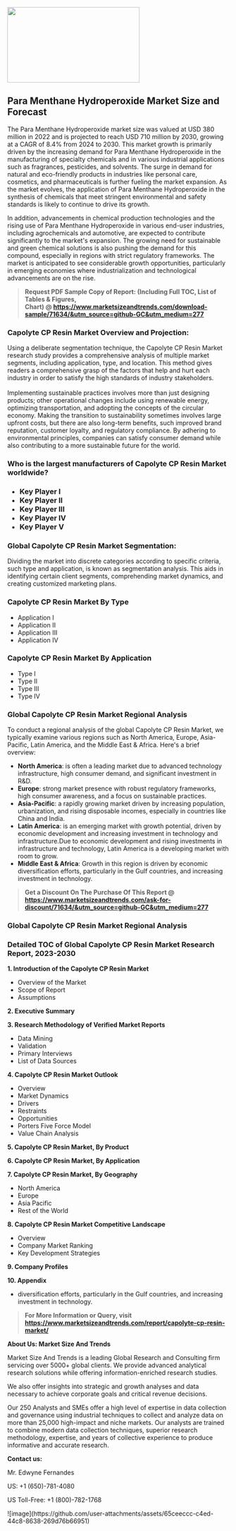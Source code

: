 <p><img class="alignnone size-medium wp-image-20088" src="https://ffe5etoiles.com/wp-content/uploads/2024/12/MST1-300x171.png" alt="" width="300" height="171" /></p><h2>Para Menthane Hydroperoxide Market Size and Forecast</h2><p>The Para Menthane Hydroperoxide market size was valued at USD 380 million in 2022 and is projected to reach USD 710 million by 2030, growing at a CAGR of 8.4% from 2024 to 2030. This market growth is primarily driven by the increasing demand for Para Menthane Hydroperoxide in the manufacturing of specialty chemicals and in various industrial applications such as fragrances, pesticides, and solvents. The surge in demand for natural and eco-friendly products in industries like personal care, cosmetics, and pharmaceuticals is further fueling the market expansion. As the market evolves, the application of Para Menthane Hydroperoxide in the synthesis of chemicals that meet stringent environmental and safety standards is likely to continue to drive its growth.</p><p>In addition, advancements in chemical production technologies and the rising use of Para Menthane Hydroperoxide in various end-user industries, including agrochemicals and automotive, are expected to contribute significantly to the market's expansion. The growing need for sustainable and green chemical solutions is also pushing the demand for this compound, especially in regions with strict regulatory frameworks. The market is anticipated to see considerable growth opportunities, particularly in emerging economies where industrialization and technological advancements are on the rise.</p></p><blockquote id="" class=""><strong>Request PDF Sample Copy of Report: (Including Full TOC, List of Tables &amp; Figures, Chart)&nbsp;@&nbsp;<strong><a href="https://www.marketsizeandtrends.com/download-sample/71634/&utm_source=github-GC&utm_medium=277" target="_blank">https://www.marketsizeandtrends.com/download-sample/71634/&utm_source=github-GC&utm_medium=277</a></strong></strong></blockquote><h3 id="" class="">Capolyte CP Resin Market&nbsp;Overview and Projection:</h3><p id="" class="">Using a deliberate segmentation technique, the Capolyte CP Resin Market research study provides a comprehensive analysis of multiple market segments, including application, type, and location. This method gives readers a comprehensive grasp of the factors that help and hurt each industry in order to satisfy the high standards of industry stakeholders. <br /> <br />Implementing sustainable practices involves more than just designing products; other operational changes include using renewable energy, optimizing transportation, and adopting the concepts of the circular economy. Making the transition to sustainability sometimes involves large upfront costs, but there are also long-term benefits, such improved brand reputation, customer loyalty, and regulatory compliance. By adhering to environmental principles, companies can satisfy consumer demand while also contributing to a more sustainable future for the world.</p><h3 id="" class="">Who is the largest manufacturers of&nbsp;Capolyte CP Resin Market worldwide?</h3><h3 class=""><p><ul><li>Key Player I </li><li> Key Player II </li><li> Key Player III </li><li> Key Player IV </li><li> Key Player V</li></ul></p></h3><h3 id="" class="">Global&nbsp;Capolyte CP Resin Market Segmentation:</h3><p id="" class="">Dividing the market into discrete categories according to specific criteria, such type and application, is known as segmentation analysis. This aids in identifying certain client segments, comprehending market dynamics, and creating customized marketing plans.</p><h3 id="" class="">Capolyte CP Resin Market&nbsp;By Type</h3><p><p><ul><li>Application I</li><li> Application II</li><li> Application III</li><li> Application IV</p></li></ul></p></p><h3 id="" class="">Capolyte CP Resin Market&nbsp;By Application</h3><p class=""><p><ul><li>Type I</li><li> Type II</li><li> Type III</li><li> Type IV</li></ul></p></p><h3 id="" class="">Global Capolyte CP Resin Market Regional Analysis</h3><p id="" class="">To conduct a regional analysis of the global Capolyte CP Resin Market, we typically examine various regions such as North America, Europe, Asia-Pacific, Latin America, and the Middle East &amp; Africa. Here's a brief overview:</p><ul><li><strong>North America</strong>: is often a leading market due to advanced technology infrastructure, high consumer demand, and significant investment in R&amp;D.</li><li><strong>Europe</strong>: strong market presence with robust regulatory frameworks, high consumer awareness, and a focus on sustainable practices.</li><li><strong>Asia-Pacific</strong>: a rapidly growing market driven by increasing population, urbanization, and rising disposable incomes, especially in countries like China and India.</li><li><strong>Latin America</strong>: is an emerging market with growth potential, driven by economic development and increasing investment in technology and infrastructure.Due to economic development and rising investments in infrastructure and technology, Latin America is a developing market with room to grow.</li><li><strong>Middle East &amp; Africa</strong>: Growth in this region is driven by economic diversification efforts, particularly in the Gulf countries, and increasing investment in technology.</li></ul><blockquote id="" class=""><strong>Get a Discount On The Purchase Of This Report @ <strong><a href="https://www.marketsizeandtrends.com/ask-for-discount/71634/&utm_source=github-GC&utm_medium=277" target="_blank">https://www.marketsizeandtrends.com/ask-for-discount/71634/&utm_source=github-GC&utm_medium=277</a></strong></strong></blockquote><h3 id="" class="">Global Capolyte CP Resin Market Regional Analysis</h3><h3 id="" class="">Detailed TOC of Global Capolyte CP Resin Market Research Report, 2023-2030</h3><p id="" class=""><strong>1. Introduction of the Capolyte CP Resin Market</strong></p><ul><li>Overview of the Market</li><li>Scope of Report</li><li>Assumptions</li></ul><p id="" class=""><strong>2. Executive Summary</strong></p><p id="" class=""><strong>3. Research Methodology of Verified Market Reports</strong></p><ul><li>Data Mining</li><li>Validation</li><li>Primary Interviews</li><li>List of Data Sources</li></ul><p id="" class=""><strong>4. Capolyte CP Resin Market Outlook</strong></p><ul><li>Overview</li><li>Market Dynamics</li><li>Drivers</li><li>Restraints</li><li>Opportunities</li><li>Porters Five Force Model</li><li>Value Chain Analysis</li></ul><p id="" class=""><strong>5. Capolyte CP Resin Market, By Product</strong></p><p id="" class=""><strong>6. Capolyte CP Resin Market, By Application</strong></p><p id="" class=""><strong>7. Capolyte CP Resin Market, By Geography</strong></p><ul><li>North America</li><li>Europe</li><li>Asia Pacific</li><li>Rest of the World</li></ul><p id="" class=""><strong>8. Capolyte CP Resin Market Competitive Landscape</strong></p><ul><li>Overview</li><li>Company Market Ranking</li><li>Key Development Strategies</li></ul><p id="" class=""><strong>9. Company Profiles</strong></p><p id="" class=""><strong>10. Appendix</strong></p><ul><li>diversification efforts, particularly in the Gulf countries, and increasing investment in technology.</li></ul><blockquote id="" class=""><strong>For More Information or Query, visit <strong><strong><a href="https://www.marketsizeandtrends.com/report/capolyte-cp-resin-market/" target="_blank">https://www.marketsizeandtrends.com/report/capolyte-cp-resin-market/</a></strong></strong></strong></blockquote><p id="" class=""><strong>About Us: Market Size And Trends</strong></p><p id="" class="">Market Size And Trends is a leading Global Research and Consulting firm servicing over 5000+ global clients. We provide advanced analytical research solutions while offering information-enriched research studies.</p><p id="" class="">We also offer insights into strategic and growth analyses and data necessary to achieve corporate goals and critical revenue decisions.</p><p id="" class="">Our 250 Analysts and SMEs offer a high level of expertise in data collection and governance using industrial techniques to collect and analyze data on more than 25,000 high-impact and niche markets. Our analysts are trained to combine modern data collection techniques, superior research methodology, expertise, and years of collective experience to produce informative and accurate research.</p><p id="" class=""><strong>Contact us:</strong></p><p id="" class="">Mr. Edwyne Fernandes</p><p id="" class="">US: +1 (650)-781-4080</p><p id="" class="">US Toll-Free: +1 (800)-782-1768</p>
![image](https://github.com/user-attachments/assets/65ceeccc-c4ed-44c8-8638-269d76b66951)
